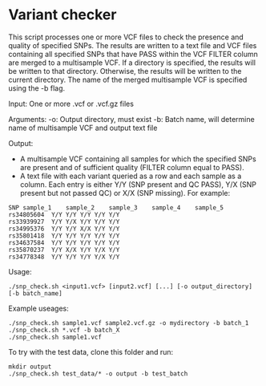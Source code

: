 # Variant checker                               

This script processes one or more VCF files to check the presence and quality of specified SNPs. The results are written to a text file and VCF files containing all specified SNPs that have PASS within the VCF FILTER column are merged to a multisample VCF. If a directory is specified, the results will be written to that directory. Otherwise, the results will be written to the current directory. The name of the merged multisample VCF is specified using the -b flag.

Input:
One or more .vcf or .vcf.gz files

Arguments:
-o: Output directory, must exist
-b: Batch name, will determine name of multisample VCF and output text file

Output:
- A multisample VCF containing all samples for which the specified SNPs are present
and of sufficient quality (FILTER column equal to PASS).
- A text file with each variant queried as a row and each sample as a column. Each
entry is either Y/Y (SNP present and QC PASS), Y/X (SNP present but not passed QC)
or X/X (SNP missing). For example:

```
SNP	sample_1	sample_2	sample_3	sample_4	sample_5
rs34805604	Y/Y	Y/Y	Y/Y	Y/Y	Y/Y
rs33939927	Y/Y	Y/X	Y/Y	Y/Y	Y/Y
rs34995376	Y/Y	Y/Y	X/X	Y/Y	Y/Y
rs35801418	Y/Y	Y/Y	Y/Y	Y/Y	Y/Y
rs34637584	Y/Y	Y/Y	Y/Y	Y/Y	Y/Y
rs35870237	Y/Y	X/X	Y/Y	Y/X	Y/Y
rs34778348	Y/Y	Y/Y	Y/Y	Y/X	Y/Y
```

Usage:                                                                       
```
./snp_check.sh <input1.vcf> [input2.vcf] [...] [-o output_directory] [-b batch_name]
```

Example useages:
```
./snp_check.sh sample1.vcf sample2.vcf.gz -o mydirectory -b batch_1   
./snp_check.sh *.vcf -b batch_X                                  
./snp_check.sh sample1.vcf                                        
```                                                             

To try with the test data, clone this folder and run:
```
mkdir output
./snp_check.sh test_data/* -o output -b test_batch 
```






